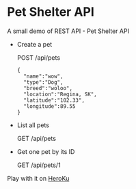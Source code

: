 # Pet Shelter API
A small demo of REST API - Pet Shelter API

- Create a pet

  POST /api/pets

  ```
  {
	"name":"wow",
	"type":"Dog",
	"breed":"woloo",
	"location":"Regina, SK",
	"latitude":"102.33",
	"longitude":89.55
  }
  ```

- List all pets

  GET /api/pets


- Get one pet by its ID

  GET /api/pets/1


Play with it on [HeroKu](https://henry-pet-shelter-api.herokuapp.com)
